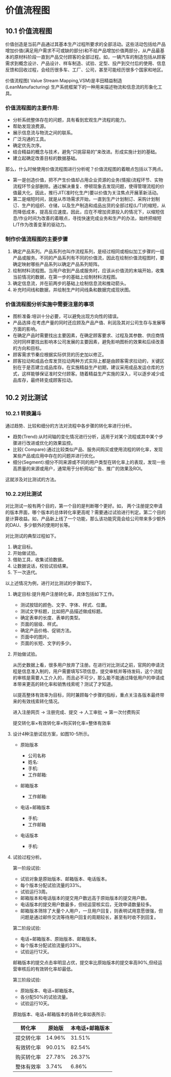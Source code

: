 # 价值流程图


## 10.1 价值流程图
价值创造是当前产品通过其基本生产过程所要求的全部活动。这些活动包括给产品增加价值(满足用户需求不可或缺的部分)和不给产品增加价值两部分，从产品最基本的原材料阶段一直到产品交付顾客的全部过程。如，一辆汽车的制造包括从顾客需求到概念设计、产品设计、样车制造、试验、定型、投产到交付后的使用、信息反馈和回收过程，会经历很多车、工厂、公司，甚至可能经历很多个国家和地区。

价值流程图( Value Stream Mapping,VSM)是丰田精益制造(LeanManufacturing) 生产系统框架下的一种用来描述物流和信息流的形象化工具。

### 价值流程图的主要作用:
- 分析系统整体存在的问题，具有看到宏观生产流程的能力。
- 帮助发现浪费源。
- 展示信息流与物流之间的联系。
- 广泛沟通的工具。
- 确定优先次序。
- 结合精益的概念与技术，避免“只挑容易的”来改进。形成实施计划的基础。
- 建立起确定改善目标的数据基础。


那么，什么时候使用价值流程图进行分析呢？价值流程图的着眼点包括以下两点。

- 第一是创造价值，把不产生价值却占用企业资源的业务(情报)流程环节、实物流程环节全部删除。通过解决重复、停顿现象去发现问题，使得管理流程的价值最大化。因此，推行JIT(准时化生产)要以价值为关注焦点开展革新活动。
- 第二是缩短时间，就是从市场需求开始，一直到生产计划制订、采购计划制订、生产的组织、仓储，以及生产制造和成品出货的全部过程(L/T)的缩短，从而降低成本，提高反应速度。因此，应在不增加资源投入的情况下，以缩短信息/作业时间为改善的着眼点，寻找快速完成业务和生产的办法，始终把缩短L/T作为改善变革的驱动力。

### 制作价值流程图的主要步骤

1. 确定产品系列。产品系列也叫作流程系列，是经过相同或相似加工步骤的一组产品或服务。不同的产品系列有不同的价值流，因此在绘制价值流程图时，要确定映射哪些产品系列以确定产品系列矩阵。
2. 绘制材料流程图。当用户收到产品或服务时，应该从价值流的末端开始，收集当前情况的数据，在第一步的基础上绘制材料流程图。
3. 确定信息流，并在前两步的基础上绘制信息流和推动箭头。
4. 补充时间线和数据，并绘制生产时间线条和数据完成现状图。


### 价值流程图分析实施中需要注意的事项
- 图析准备:培训十分必要，可以避免出现方向性的错误。
- 产品选择:在考虑产量的同时还应顾及产品产值、利润及其对公司生存与发展等方面的影响。
- 在确定产品时需要找出主要因素，在确定顾客要求、过程及其参数、供应商情况时同样要找出影响本公司发展的主要因素，避免影响图析的效果和后续改善的方向和目标。
- 顾客需求节秦应根据实际供货的历史加以修正。
- 顾客拉动和成品仓库发货拉动两种方式实际上都是由顾客需求拉动的，关键区别在于是否建立成品库存。在实施精益生产初期，建议采用成品发运仓库的方式，这样能够保证准时交付顾客。随着精益生产实施的深入，可以逐步减少成品库存，最终转变成顾客拉动。


## 10.2 对比测试

### 10.2.1 转换漏斗
通过趋势、比较和细分的方法对流程中各步骤的转化率进行分析。

- 趋势(Trend):从时间轴的变化情况进行分析，适用于对某个流程或其中某个步骤进行改进或优化的效果监控。
- 比较( Compare):通过比较类似产品、服务间购买或使用流程的转化率，发现某些产品或应用中存在的问题并进行优化。
- 细分(Segment):细分不同来源或不同的用户类型在转化率上的表现，发现一些高质量的来源或用户，通常用于分析网站广告、推广的效果及ROI。

这就涉及对比测试的方法。

### 10.2.2对比测试
对比测试一般有两个目的，第一个目的是判断哪个更好。如， 两个注册提交申请的版本界面，哪个版本的总体转化率更高呢？需要通过试验进行判定。第二个目的是计算收益。如，产品新上线了一个功能，那么该功能究竟会给公司带来多少额外的DAU、多少额外的使用时长等。

对比测试的典型过程如下。

1. 确定目标。
2. 开始做试验。
3. 借助工具，收集试验数据。
4. 让数据说话，校验试验结果。
5. 下一次迭代。

以上述情况为例，进行对比测试的步骤如下。

1. 确定目标:提升用户注册转化率，具体包括如下工作。
    - 测试按钮的颜色、文字、字体、样式、位置。
    - 测试文字标题，比如把产品描述做成标题。
    - 确定表单的长度、表单的类型。
    - 页面的层级、样式。
    - 确定产品价格、促销方法。
    - 页面中的图片。
    - 页面的长短、文字的多少。

2. 开始做试验。

    从历史数据上看，很多用户放弃了注册。在进行对比测试之前，官网的申请流程是信息准入制的，用户需要填写5项信息，提交审核并等待发码，这个流程的审核是需要人工介入的，而且必不可少，那么能不能通过降低用户的申请成本带来更高的转化率和销售线索呢？测试了才知道。

    以提高整体有效率为目标，同时兼顾每个步骤的指标，重点关注各版本最终带来的有效线索转化情况。

    进入注册网页 → 注册完成、提交 → 人工审批 → 第一次付费购买

    提交转化率×有效转化率×购买转化率=整体有效率

3. 设计4种注册试验方案，如图10-5所示。

    - 原始版本
        - 公司名称
        - 姓名: 
        - 手机: 
        - 工作邮箱: 

    - 邮箱版本
        - 工作邮箱: 

    - 电话+邮箱版本
        - 手机: 
        - 工作邮箱

    - 电话版本
        - 手机: 

4. 试验过程分析。

    第一阶段试验: 
    - 试验对象是原始版本、邮箱版本、电话版本。
    - 每个版本分配试验流量的33%。
    - 试验运行3周。
    - 邮箱版本和电话版本的提交用户数远高于原始版本的提交用户数。
    - 电话版本的提交用户数最多，但经运营核实后，无效申请数量较多。
    - 邮箱版本筛除了大量个人用户，一旦用户回复，则表明试用意愿很强，但问题是通过邮件交流等待用户回复的周期较长，甚至有时收不到回复。


    第二阶段试验: 
    - 电话+邮箱版本、原始版本、邮箱版本。
    - 每个版本分配试验流量的33%。
    - 试验运行12天。

    邮箱版本的提交点击率明显占优，提交率比原始版本的提交率高90%,但经运营审核后的有效转化率却最低。

    第三阶段试验: 
    - 原始版本、电话+邮箱版本。
    - 各分配50%的试验流量。
    - 试验运行10天。

    原始版本、电话+邮箱版本的各转化率如表所示:


    转化率|原始版|本电话+邮箱版本
    --|--|--
    提交转化率|14.96% |31.51%
    有效转化率|90.01% |82.54% 
    购买转化率|27.78% |26.37% 
    整体有效率|3.74% |6.86% 
